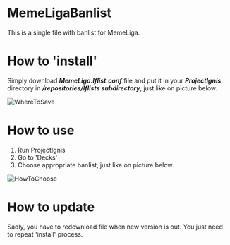 # MemeLigaBanlist
This is a single file with banlist for MemeLiga.

# How to 'install'
Simply download ***MemeLiga.lflist.conf*** file and put it in your ***ProjectIgnis*** directory in ***/repositories/lflists subdirectory***, just like on picture below.

![WhereToSave](https://user-images.githubusercontent.com/62035538/209576329-0924e494-9d38-4c72-bada-14760cabc5b8.png)

# How to use
1. Run ProjectIgnis
2. Go to 'Decks'
3. Choose appropriate banlist, just like on picture below.

![HowToChoose](https://user-images.githubusercontent.com/62035538/209576152-709b2a93-6961-4a00-b746-ee57ac076b96.png)

# How to update
Sadly, you have to redownload file when new version is out. You just need to repeat 'install' process.
